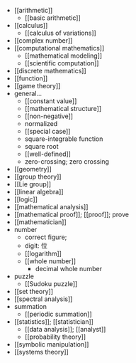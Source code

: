 - [[arithmetic]]
    - [[basic arithmetic]]
- [[calculus]]
    - [[calculus of variations]]
- [[complex number]]
- [[computational mathematics]] 
    - [[mathematical modeling]]
    - [[scientific computation]]
- [[discrete mathematics]]
- [[function]]
- [[game theory]]
- general...
    - [[constant value]]
    - [[mathematical structure]]
    - [[non-negative]]
    - normalized
    - [[special case]]
    - square-integrable function
    - square root
    - [[well-defined]]
    - zero-crossing; zero crossing
- [[geometry]]
- [[group theory]]
- [[Lie group]]
- [[linear algebra]]
- [[logic]]
- [[mathematical analysis]]
- [[mathematical proof]]; [[proof]]; prove
- [[mathematician]]
- number
    - correct figure;
    - digit: 位
    - [[logarithm]]
    - [[whole number]]
        - decimal whole number
- puzzle
    - [[Sudoku puzzle]]
- [[set theory]]
- [[spectral analysis]]
- summation
    - [[periodic summation]]
- [[statistics]]; [[statistician]]
    - [[data analysis]]; [[analyst]]
    - [[probability theory]]
- [[symbolic manipulation]]
- [[systems theory]]

